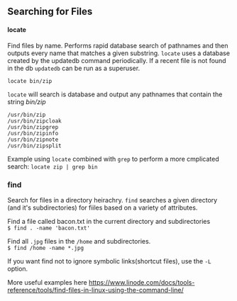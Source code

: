 ## Searching for Files

#### locate

Find files by name. Performs rapid database search of pathnames and then outputs every name that matches a given substring. `locate` uses a database created by the updatedb command periodically. If a recent file is not found in the db `updatedb` can be run as a superuser.

	locate bin/zip
	
`locate` will search is database and output any pathnames that contain the string _bin/zip_

	/usr/bin/zip
	/usr/bin/zipcloak
	/usr/bin/zipgrep
	/usr/bin/zipinfo
	/usr/bin/zipnote
	/usr/bin/zipsplit
		
Example using `locate` combined with `grep` to perform a more cmplicated search: `locate zip | grep bin`
### find

Search for files in a directory heirachry. `find` searches a given directory (and it's subdirectories) for fiiles based on a variety of attributes.  

Find a file called bacon.txt in the current directory and subdirectories  
`$ find . -name 'bacon.txt'`  

Find all `.jpg` files in the `/home` and subdirectories.  
`$ find /home -name *.jpg`  

If you want find not to ignore symbolic links(shortcut files), use the `-L` option.  

More useful examples here https://www.linode.com/docs/tools-reference/tools/find-files-in-linux-using-the-command-line/  

